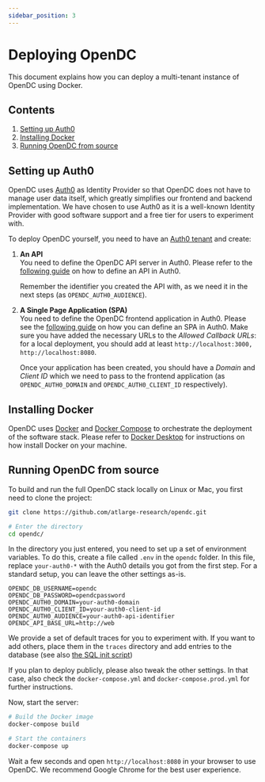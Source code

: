 ```yaml
---
sidebar_position: 3
---
```


# Deploying OpenDC
This document explains how you can deploy a multi-tenant instance of OpenDC using Docker.

## Contents

1. [Setting up Auth0](#setting-up-auth0)
1. [Installing Docker](#installing-docker)
1. [Running OpenDC from source](#running-opendc-from-source)

## Setting up Auth0

OpenDC uses [Auth0](https://auth0.com) as Identity Provider so that OpenDC does not have to manage user data itself,
which greatly simplifies our frontend and backend implementation. We have chosen to use Auth0 as it is a well-known
Identity Provider with good software support and a free tier for users to experiment with.

To deploy OpenDC yourself, you need to have an [Auth0 tenant](https://auth0.com/docs/get-started/learn-the-basics) and
create:

1. **An API**  
   You need to define the OpenDC API server in Auth0. Please refer to the [following guide](https://auth0.com/docs/quickstart/backend/python/01-authorization#create-an-api)
   on how to define an API in Auth0.

   Remember the identifier you created the API with, as we need it in the next steps (as `OPENDC_AUTH0_AUDIENCE`).
2. **A Single Page Application (SPA)**  
   You need to define the OpenDC frontend application in Auth0. Please see the [following guide](https://auth0.com/docs/quickstart/spa/react#configure-auth0)
   on how you can define an SPA in Auth0. Make sure you have added the necessary URLs to the _Allowed Callback URLs_:
   for a local deployment, you should add at least `http://localhost:3000, http://localhost:8080`.

   Once your application has been created, you should have a _Domain_ and _Client ID_ which we need to pass to the
   frontend application (as `OPENDC_AUTH0_DOMAIN` and `OPENDC_AUTH0_CLIENT_ID` respectively).


## Installing Docker

OpenDC uses [Docker](https://www.docker.com/) and [Docker Compose](https://docs.docker.com/compose/) to orchestrate the
deployment of the software stack. Please refer to [Docker Desktop](https://www.docker.com/products/docker-desktop) for
instructions on how install Docker on your machine.

## Running OpenDC from source

To build and run the full OpenDC stack locally on Linux or Mac, you first need to clone the project:

```bash
git clone https://github.com/atlarge-research/opendc.git

# Enter the directory
cd opendc/
```

In the directory you just entered, you need to set up a set of environment variables. To do this, create a file
called `.env` in the `opendc` folder. In this file, replace `your-auth0-*` with the Auth0 details you got from the first
step. For a standard setup, you can leave the other settings as-is.

```.env
OPENDC_DB_USERNAME=opendc
OPENDC_DB_PASSWORD=opendcpassword
OPENDC_AUTH0_DOMAIN=your-auth0-domain
OPENDC_AUTH0_CLIENT_ID=your-auth0-client-id
OPENDC_AUTH0_AUDIENCE=your-auth0-api-identifier
OPENDC_API_BASE_URL=http://web
```

We provide a set of default traces for you to experiment with. If you want to add others, place them in the `traces`
directory and add entries to the database (see also [the SQL init script](https://github.com/atlarge-research/opendc/tree/master/opendc-web/opendc-web-server/src/main/resources/db/migration/V1.0.0__core.sql))

If you plan to deploy publicly, please also tweak the other settings. In that case, also check the `docker-compose.yml`
and `docker-compose.prod.yml` for further instructions.

Now, start the server:

```bash
# Build the Docker image
docker-compose build

# Start the containers
docker-compose up
```

Wait a few seconds and open `http://localhost:8080` in your browser to use OpenDC. We recommend Google Chrome for the
best user experience.
